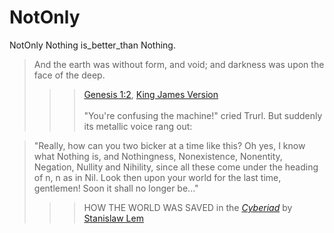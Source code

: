 # NotOnly
NotOnly Nothing is_better_than Nothing.

>And the earth was without form, and void; and darkness was upon the face of the deep.
>>> [Genesis 1:2](https://en.wikipedia.org/wiki/Genesis_1:2), [King James Version](https://en.wikipedia.org/wiki/King_James_Version)
<br/><br/> 
>"You're confusing the machine!" cried Trurl. But suddenly its metallic voice rang out:

>"Really, how can you two bicker at a time like this? Oh yes, I know what Nothing is, and Nothingness, Nonexistence, Nonentity, Negation, Nullity and Nihility, since all these come under the heading of n, n as in Nil. Look then upon your world for the last time, gentlemen! Soon it shall no longer be..."
>>> HOW THE WORLD WAS SAVED in the [*Cyberiad*](https://en.wikipedia.org/wiki/The_Cyberiad) by [Stanislaw Lem](https://en.wikipedia.org/wiki/Stanis%C5%82aw_Lem)


